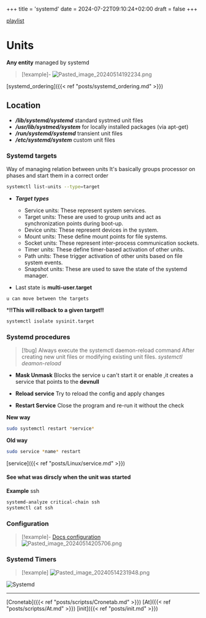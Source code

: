 +++
title = 'systemd'
date = 2024-07-22T09:10:24+02:00
draft = false
+++

[playlist](https://www.youtube.com/watch?v=N1vgvhiyq0E&list=PLtK75qxsQaMKPbuVpGuqUQYRiTwTAmqeI&index=1)

# Units 
**Any entity** managed by systemd
>[!example]-
>![Pasted_image_20240514192234.png](/Notes/Pasted_image_20240514192234.png)



[systemd_ordering]({{< ref "posts/systemd_ordering.md" >}})


## Location 

- ***/lib/systemd/systemd*** 
	 standard systmed unit files
- ***/usr/lib/systmed/system*** 
		for locally installed packages (via apt-get)
- ***/run/systemd/systemd***
	transient unit files
- ***/etc/systemd/system***
	custom unit files
	


### Systemd targets 
Way of managing relation between units
It's basically groups processor on phases and start them in a correct order

```bash
systemctl list-units --type=target
```


- ***Target types***
    - Service units: These represent system services.
    - Target units: These are used to group units and act as synchronization points during boot-up.
    - Device units: These represent devices in the system.
    - Mount units: These define mount points for file systems.
    - Socket units: These represent inter-process communication sockets.
    - Timer units: These define timer-based activation of other units.
    - Path units: These trigger activation of other units based on file system events.
    - Snapshot units: These are used to save the state of the systemd manager.


- Last state is **multi-user.target**


`u can move between the targets`

***!!This will rollback to a given target!!**
```bash
systemctl isolate sysinit.target
```

### Systemd procedures

>[!bug] Always execute the systemctl daemon-reload command
> After creating new unit files or modifying existing unit files. 
>*systemctl deamon-reload*

- **Mask Unmask**
	Blocks the service u can't start it or enable ,it creates a service that points to the **devnull**

- **Reload service**
	Try to reload the config and apply changes

- **Restart Service**
	Close the program and re-run it without the check

**New way**
```bash
sudo systemctl restart *service*
```
**Old way**
```bash
sudo service *name* restart 
```

[service]({{< ref "posts/Linux/service.md" >}})



#### See what was dirscly when the unit was started

**Example** ssh

```bash
systemd-analyze critical-chain ssh
systemctl cat ssh
```




### Configuration
>[!example]- [Docs configuration](https://access.redhat.com/documentation/enus/red_hat_enterprise_linux/8/html-single/using_systemd_unit_files_to_customize_and_optimize_your_system/indexj)
>![Pasted_image_20240514205706.png](/Notes/Pasted_image_20240514205706.png)





### Systemd Timers
>[!example]
>![Pasted_image_20240514231948.png](/Notes/Pasted_image_20240514231948.png)

![Systemd](https://www.youtube.com/watch?v=n6BuUgkZ5T0)






--- 
[Cronetab]({{< ref "posts/scriptss/Cronetab.md" >}})
[At]({{< ref "posts/scriptss/At.md" >}})
[init]({{< ref "posts/init.md" >}})
